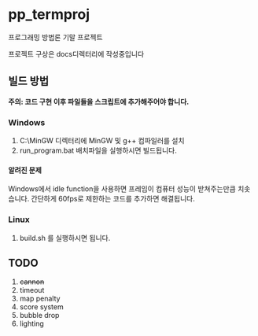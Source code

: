 # pp_termproj
프로그래밍 방법론 기말 프로젝트

프로젝트 구상은 docs디렉터리에 작성중입니다


## 빌드 방법

  **주의: 코드 구현 이후 파일들을 스크립트에 추가해주어야 합니다.**

### Windows

  1. C:\MinGW 디렉터리에 MinGW 및 g++ 컴파일러를 설치
  2. run_program.bat 배치파일을 실행하시면 빌드됩니다.

#### 알려진 문제

  Windows에서 idle function을 사용하면 프레임이 컴퓨터 성능이 받쳐주는만큼 치솟습니다. 간단하게 60fps로 제한하는 코드를 추가하면 해결됩니다.


### Linux
  1. build.sh 를 실행하시면 됩니다.


## TODO

  1. ~~cannon~~
  2. timeout
  3. map penalty
  4. score system
  5. bubble drop
  6. lighting
